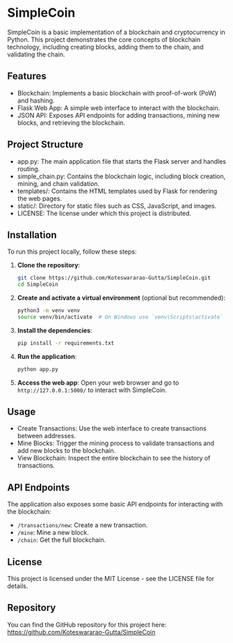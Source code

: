 # SimpleCoin

SimpleCoin is a basic implementation of a blockchain and cryptocurrency in Python. This project demonstrates the core concepts of blockchain technology, including creating blocks, adding them to the chain, and validating the chain.

## Features

- Blockchain: Implements a basic blockchain with proof-of-work (PoW) and hashing.
- Flask Web App: A simple web interface to interact with the blockchain.
- JSON API: Exposes API endpoints for adding transactions, mining new blocks, and retrieving the blockchain.

## Project Structure

- app.py: The main application file that starts the Flask server and handles routing.
- simple_chain.py: Contains the blockchain logic, including block creation, mining, and chain validation.
- templates/: Contains the HTML templates used by Flask for rendering the web pages.
- static/: Directory for static files such as CSS, JavaScript, and images.
- LICENSE: The license under which this project is distributed.

## Installation

To run this project locally, follow these steps:

1. **Clone the repository**:
   ```bash
   git clone https://github.com/Koteswararao-Gutta/SimpleCoin.git
   cd SimpleCoin
   ```

2. **Create and activate a virtual environment** (optional but recommended):
   ```bash
   python3 -m venv venv
   source venv/bin/activate  # On Windows use `venv\Scripts\activate`
   ```

3. **Install the dependencies**:
   ```bash
   pip install -r requirements.txt
   ```

4. **Run the application**:
   ```bash
   python app.py
   ```

5. **Access the web app**:
   Open your web browser and go to `http://127.0.0.1:5000/` to interact with SimpleCoin.


## Usage

- Create Transactions: Use the web interface to create transactions between addresses.
- Mine Blocks: Trigger the mining process to validate transactions and add new blocks to the blockchain.
- View Blockchain: Inspect the entire blockchain to see the history of transactions.

## API Endpoints

The application also exposes some basic API endpoints for interacting with the blockchain:

- `/transactions/new`: Create a new transaction.
- `/mine`: Mine a new block.
- `/chain`: Get the full blockchain.

## License

This project is licensed under the MIT License - see the LICENSE file for details.

## Repository

You can find the GitHub repository for this project here: https://github.com/Koteswararao-Gutta/SimpleCoin

